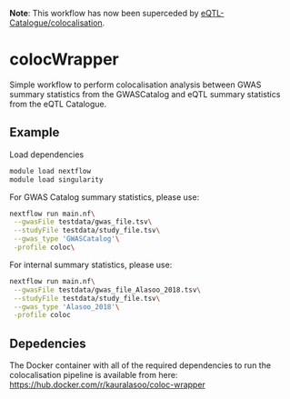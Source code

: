 **Note**: This workflow has now been superceded by [eQTL-Catalogue/colocalisation](https://github.com/eQTL-Catalogue/colocalisation).

# colocWrapper
Simple workflow to perform colocalisation analysis between GWAS summary statistics from the GWASCatalog and eQTL summary statistics from the eQTL Catalogue.

## Example
Load dependencies
```bash
module load nextflow
module load singularity
```

For GWAS Catalog summary statistics, please use:
```bash
nextflow run main.nf\
 --gwasFile testdata/gwas_file.tsv\
 --studyFile testdata/study_file.tsv\
 --gwas_type 'GWASCatalog'\
 -profile coloc\
```

For internal summary statistics, please use:
```bash
nextflow run main.nf\
 --gwasFile testdata/gwas_file_Alasoo_2018.tsv\
 --studyFile testdata/study_file.tsv\
 --gwas_type 'Alasoo_2018'\
 -profile coloc
```

## Depedencies
The Docker container with all of the required dependencies to run the colocalisation pipeline is available from here:
https://hub.docker.com/r/kauralasoo/coloc-wrapper
